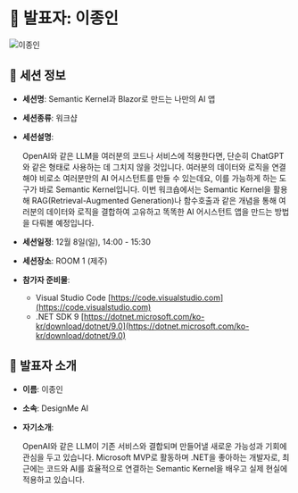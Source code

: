 # 🎤 발표자: 이종인

<div class="container">
    <div class="row justify-content-center">
        <div class="col-md-4 profile mb-4 text-center">
            <img src="/images/speakers/jonginlee.jpg" alt="이종인" class="img-fluid" />
        </div>
    </div>
</div>

## 🔎 세션 정보

- **세션명**: Semantic Kernel과 Blazor로 만드는 나만의 AI 앱
- **세션종류**: 워크샵
- **세션설명**:

  OpenAI와 같은 LLM을 여러분의 코드나 서비스에 적용한다면, 단순히 ChatGPT와 같은 형태로 사용하는 데 그치지 않을 것입니다. 여러분의 데이터와 로직을 연결해야 비로소 여러분만의 AI 어시스턴트를 만들 수 있는데요, 이를 가능하게 하는 도구가 바로 Semantic Kernel입니다. 이번 워크숍에서는 Semantic Kernel을 활용해 RAG(Retrieval-Augmented Generation)나 함수호출과 같은 개념을 통해 여러분의 데이터와 로직을 결합하여 고유하고 똑똑한 AI 어시스턴트 앱을 만드는 방법을 다뤄볼 예정입니다.

- **세션일정**: 12월 8일(일), 14:00 - 15:30
- **세션장소**: ROOM 1 (제주)
- **참가자 준비물**:

  - Visual Studio Code [https://code.visualstudio.com](https://code.visualstudio.com)
  - .NET SDK 9 [https://dotnet.microsoft.com/ko-kr/download/dotnet/9.0](https://dotnet.microsoft.com/ko-kr/download/dotnet/9.0)

## 📜 발표자 소개

- **이름**: 이종인
- **소속**: DesignMe AI
- **자기소개**:

  OpenAI와 같은 LLM이 기존 서비스와 결합되며 만들어낼 새로운 가능성과 기회에 관심을 두고 있습니다. Microsoft MVP로 활동하며 .NET을 좋아하는 개발자로, 최근에는 코드와 AI를 효율적으로 연결하는 Semantic Kernel을 배우고 실제 현실에 적용하고 있습니다.